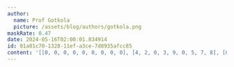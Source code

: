 ```yaml
---
author:
  name: Prof Gotkola
  picture: /assets/blog/authors/gotkola.png
maskRate: 0.47
date: 2024-05-16T02:00:01.834914
id: 01a01c70-1328-11ef-a3ce-7d8935afcc85
content: '[[0, 0, 0, 0, 0, 0, 0, 0, 0], [4, 2, 0, 3, 9, 0, 5, 7, 8], [0, 0, 0, 0, 7, 4, 2, 3, 6], [3, 0, 0, 1, 4, 8, 6, 9, 0], [0, 1, 0, 6, 2, 3, 0, 5, 4], [0, 4, 8, 7, 5, 0, 0, 0, 1], [8, 6, 0, 9, 3, 5, 0, 0, 0], [0, 0, 0, 8, 1, 2, 9, 0, 5], [0, 9, 0, 0, 6, 7, 0, 0, 3]]'
---
```


